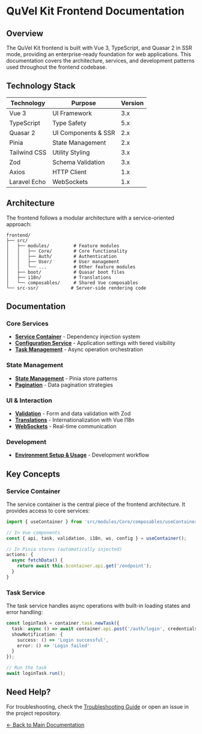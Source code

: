 # QuVel Kit Frontend Documentation

## Overview

The QuVel Kit frontend is built with Vue 3, TypeScript, and Quasar 2 in SSR mode, providing an enterprise-ready foundation for web applications. This documentation covers the architecture, services, and development patterns used throughout the frontend codebase.

## Technology Stack

| Technology | Purpose | Version |
|------------|---------|--------|
| Vue 3 | UI Framework | 3.x |
| TypeScript | Type Safety | 5.x |
| Quasar 2 | UI Components & SSR | 2.x |
| Pinia | State Management | 2.x |
| Tailwind CSS | Utility Styling | 3.x |
| Zod | Schema Validation | 3.x |
| Axios | HTTP Client | 1.x |
| Laravel Echo | WebSockets | 1.x |

## Architecture

The frontend follows a modular architecture with a service-oriented approach:

```text
frontend/
├── src/
│   ├── modules/         # Feature modules
│   │   ├── Core/        # Core functionality
│   │   ├── Auth/        # Authentication
│   │   ├── User/        # User management
│   │   └── ...          # Other feature modules
│   ├── boot/            # Quasar boot files
│   ├── i18n/            # Translations
│   └── composables/     # Shared Vue composables
└── src-ssr/            # Server-side rendering code
```

## Documentation

### Core Services

- **[Service Container](./frontend-service-container.md)** - Dependency injection system
- **[Configuration Service](./frontend-config-service.md)** - Application settings with tiered visibility
- **[Task Management](./frontend-task-management.md)** - Async operation orchestration

### State Management

- **[State Management](./frontend-state-management.md)** - Pinia store patterns
- **[Pagination](./frontend-pagination.md)** - Data pagination strategies

### UI & Interaction

- **[Validation](./frontend-validation.md)** - Form and data validation with Zod
- **[Translations](./frontend-translations.md)** - Internationalization with Vue I18n
- **[WebSockets](./frontend-websockets.md)** - Real-time communication

### Development

- **[Environment Setup & Usage](./frontend-usage.md)** - Development workflow

## Key Concepts

### Service Container

The service container is the central piece of the frontend architecture. It provides access to core services:

```ts
import { useContainer } from 'src/modules/Core/composables/useContainer';

// In Vue components
const { api, task, validation, i18n, ws, config } = useContainer();

// In Pinia stores (automatically injected)
actions: {
  async fetchData() {
    return await this.$container.api.get('/endpoint');
  }
}
```

### Task Service

The task service handles async operations with built-in loading states and error handling:

```ts
const loginTask = container.task.newTask({
  task: async () => await container.api.post('/auth/login', credentials),
  showNotification: {
    success: () => 'Login successful',
    error: () => 'Login failed'
  }
});

// Run the task
await loginTask.run();
```

## Need Help?

For troubleshooting, check the [Troubleshooting Guide](../troubleshooting.md) or open an issue in the project repository.

[← Back to Main Documentation](../README.md)
